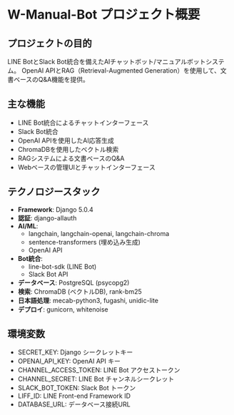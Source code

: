 # W-Manual-Bot プロジェクト概要

## プロジェクトの目的
LINE BotとSlack Bot統合を備えたAIチャットボット/マニュアルボットシステム。
OpenAI APIとRAG（Retrieval-Augmented Generation）を使用して、文書ベースのQ&A機能を提供。

## 主な機能
- LINE Bot統合によるチャットインターフェース
- Slack Bot統合
- OpenAI APIを使用したAI応答生成
- ChromaDBを使用したベクトル検索
- RAGシステムによる文書ベースのQ&A
- Webベースの管理UIとチャットインターフェース

## テクノロジースタック
- **Framework**: Django 5.0.4
- **認証**: django-allauth
- **AI/ML**: 
  - langchain, langchain-openai, langchain-chroma
  - sentence-transformers (埋め込み生成)
  - OpenAI API
- **Bot統合**: 
  - line-bot-sdk (LINE Bot)
  - Slack Bot API
- **データベース**: PostgreSQL (psycopg2)
- **検索**: ChromaDB (ベクトルDB), rank-bm25
- **日本語処理**: mecab-python3, fugashi, unidic-lite
- **デプロイ**: gunicorn, whitenoise

## 環境変数
- SECRET_KEY: Django シークレットキー
- OPENAI_API_KEY: OpenAI API キー
- CHANNEL_ACCESS_TOKEN: LINE Bot アクセストークン
- CHANNEL_SECRET: LINE Bot チャンネルシークレット
- SLACK_BOT_TOKEN: Slack Bot トークン
- LIFF_ID: LINE Front-end Framework ID
- DATABASE_URL: データベース接続URL